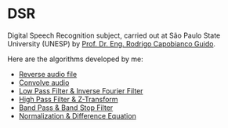 # DSR
Digital Speech Recognition subject, carried out at São Paulo State University (UNESP) by [Prof. Dr. Eng. Rodrigo Capobianco Guido](https://bv.fapesp.br/pt/pesquisador/2826/rodrigo-capobianco-guido/).

Here are the algorithms developed by me:
- [Reverse audio file](https://github.com/Lucs1590/DSR/tree/main/ST1)
- [Convolve audio](https://github.com/Lucs1590/DSR/tree/main/ST2)
- [Low Pass Filter & Inverse Fourier Filter](https://github.com/Lucs1590/DSR/tree/main/ST3)
- [High Pass Filter & Z-Transform](https://github.com/Lucs1590/DSR/tree/main/ST4)
- [Band Pass & Band Stop Filter](https://github.com/Lucs1590/DSR/tree/main/ST5)
- [Normalization & Difference Equation](https://github.com/Lucs1590/DSR/tree/main/ST6)
